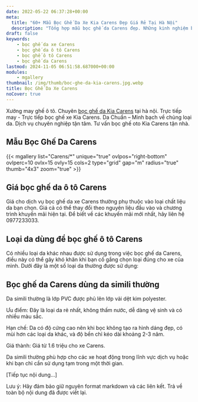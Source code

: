 ```yaml
---
date: 2022-05-22 06:37:28+00:00
meta:
  title: "60+ Mẫu Bọc Ghế Da Xe Kia Carens Đẹp Giá Rẻ Tại Hà Nội"
  description: "Tổng hợp mẫu bọc ghế da Carens đẹp. Những kinh nghiệm bọc ghế ô tô Carens. Chương trình khuyến mãi bọc ghế Carens. Bảng giá bọc ghế da xe Kia Carens."
draft: false
keywords:
    - bọc ghế da xe Carens
    - bọc ghế da ô tô Carens
    - bọc ghế ô tô Carens
    - bọc ghế da Carens
lastmod: 2024-11-05 06:51:58.687000+00:00
modules:
    - mgallery
thumbnail: /img/thumb/boc-ghe-da-kia-carens.jpg.webp
title: Bọc Ghế Da Xe Carens
noCover: true
---
```


Xưởng may ghế ô tô. Chuyên [bọc ghế da Kia Carens](https://bocgheoto.vn/kia/boc-ghe-da-xe-kia-carens.html/) tại hà nội. Trực tiếp may - Trực tiếp bọc ghế xe Kia Carens. Da Chuẩn – Minh bạch về chủng loại da. Dịch vụ chuyên nghiệp tận tâm. Tư vấn bọc ghế oto Kia Carens tận nhà.

## Mẫu Bọc Ghế Da Carens
{{< mgallery list="Carens/*" unique="true" ovlpos="right-bottom" ovlperc=10 ovlx=15 ovly=15 cols=2 type="grid" gap="m" radius="true" thumb="4x3" zoom="true" >}}

## Giá bọc ghế da ô tô Carens

Giá cho dịch vụ bọc ghế da xe Carens thường phụ thuộc vào loại chất liệu da bạn chọn. Giá cả có thể thay đổi theo nguyên liệu đầu vào và chương trình khuyến mãi hiện tại. Để biết về các khuyến mãi mới nhất, hãy liên hệ 0977233033.

## Loại da dùng để bọc ghế ô tô Carens

Có nhiều loại da khác nhau được sử dụng trong việc bọc ghế da Carens, điều này có thể gây khó khăn khi bạn cố gắng chọn loại đúng cho xe của mình. Dưới đây là một số loại da thường được sử dụng:

## Bọc ghế da Carens dùng da simili thường

Da simili thường là lớp PVC được phủ lên lớp vải dệt kim polyester.

Ưu điểm: Đây là loại da rẻ nhất, không thấm nước, dễ dàng vệ sinh và có nhiều màu sắc.

Hạn chế: Da có độ cứng cao nên khi bọc không tạo ra hình dáng đẹp, có mùi hơn các loại da khác, và độ bền chỉ kéo dài khoảng 2-3 năm.

Giá thành: Giá từ 1.6 triệu cho xe Carens.

Da simili thường phù hợp cho các xe hoạt động trong lĩnh vực dịch vụ hoặc khi bạn chỉ cần sử dụng tạm trong một thời gian.

[Tiếp tục nội dung...]

Lưu ý: Hãy đảm bảo giữ nguyên format markdown và các liên kết. Trả về toàn bộ nội dung đã được viết lại.
